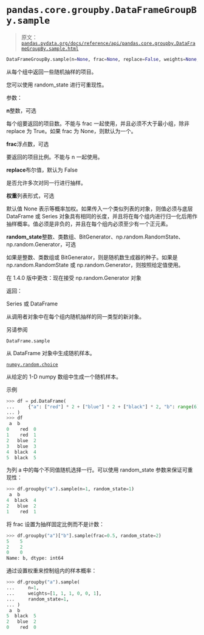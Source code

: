 # `pandas.core.groupby.DataFrameGroupBy.sample`

> 原文：[`pandas.pydata.org/docs/reference/api/pandas.core.groupby.DataFrameGroupBy.sample.html`](https://pandas.pydata.org/docs/reference/api/pandas.core.groupby.DataFrameGroupBy.sample.html)

```py
DataFrameGroupBy.sample(n=None, frac=None, replace=False, weights=None, random_state=None)
```

从每个组中返回一些随机抽样的项目。

您可以使用 random_state 进行可重现性。

参数：

**n**整数，可选

每个组要返回的项目数。不能与 frac 一起使用，并且必须不大于最小组，除非 replace 为 True。如果 frac 为 None，则默认为一个。

**frac**浮点数，可选

要返回的项目比例。不能与 n 一起使用。

**replace**布尔值，默认为 False

是否允许多次对同一行进行抽样。

**权重**列表形式，可选

默认值 None 表示等概率加权。如果传入一个类似列表的对象，则值必须与底层 DataFrame 或 Series 对象具有相同的长度，并且将在每个组内进行归一化后用作抽样概率。值必须是非负的，并且在每个组内必须至少有一个正元素。

**random_state**整数、类数组、BitGenerator、np.random.RandomState、np.random.Generator，可选

如果是整数、类数组或 BitGenerator，则是随机数生成器的种子。如果是 np.random.RandomState 或 np.random.Generator，则按照给定值使用。

在 1.4.0 版中更改：现在接受 np.random.Generator 对象

返回：

Series 或 DataFrame

从调用者对象中在每个组内随机抽样的同一类型的新对象。

另请参阅

`DataFrame.sample`

从 DataFrame 对象中生成随机样本。

[`numpy.random.choice`](https://numpy.org/doc/stable/reference/random/generated/numpy.random.choice.html#numpy.random.choice "(在 NumPy v1.26 中)")

从给定的 1-D numpy 数组中生成一个随机样本。

示例

```py
>>> df = pd.DataFrame(
...     {"a": ["red"] * 2 + ["blue"] * 2 + ["black"] * 2, "b": range(6)}
... )
>>> df
 a  b
0    red  0
1    red  1
2   blue  2
3   blue  3
4  black  4
5  black  5 
```

为列 a 中的每个不同值随机选择一行。可以使用 random_state 参数来保证可重现性：

```py
>>> df.groupby("a").sample(n=1, random_state=1)
 a  b
4  black  4
2   blue  2
1    red  1 
```

将 frac 设置为抽样固定比例而不是计数：

```py
>>> df.groupby("a")["b"].sample(frac=0.5, random_state=2)
5    5
2    2
0    0
Name: b, dtype: int64 
```

通过设置权重来控制组内的样本概率：

```py
>>> df.groupby("a").sample(
...     n=1,
...     weights=[1, 1, 1, 0, 0, 1],
...     random_state=1,
... )
 a  b
5  black  5
2   blue  2
0    red  0 
```
